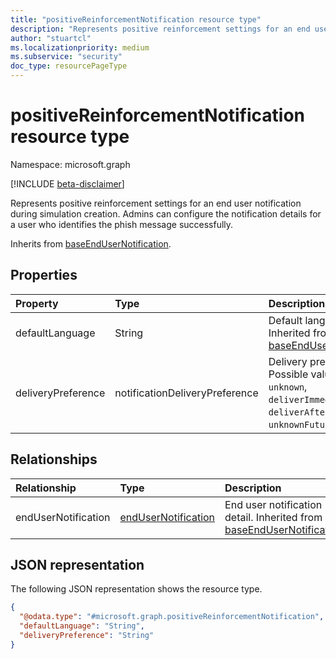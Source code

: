 ```yaml
---
title: "positiveReinforcementNotification resource type"
description: "Represents positive reinforcement settings for an end user notification during simulation creation."
author: "stuartcl"
ms.localizationpriority: medium
ms.subservice: "security"
doc_type: resourcePageType
---
```


# positiveReinforcementNotification resource type

Namespace: microsoft.graph

[!INCLUDE [beta-disclaimer](../../includes/beta-disclaimer.md)]

Represents positive reinforcement settings for an end user notification during simulation creation. Admins can configure the notification details for a user who identifies the phish message successfully.

Inherits from [baseEndUserNotification](../resources/baseendusernotification.md).

## Properties

|Property|Type|Description|
|:---|:---|:---|
|defaultLanguage|String|Default language. Inherited from [baseEndUserNotification](../resources/baseendusernotification.md).|
|deliveryPreference|notificationDeliveryPreference|Delivery preference. Possible values are: `unknown`, `deliverImmedietly`, `deliverAfterCampaignEnd`, `unknownFutureValue`.|

## Relationships

|Relationship|Type|Description|
|:---|:---|:---|
|endUserNotification|[endUserNotification](../resources/endusernotification.md)|End user notification detail. Inherited from [baseEndUserNotification](../resources/baseendusernotification.md).|

## JSON representation

The following JSON representation shows the resource type.
<!-- {
  "blockType": "resource",
  "@odata.type": "microsoft.graph.positiveReinforcementNotification"
}
-->
``` json
{
  "@odata.type": "#microsoft.graph.positiveReinforcementNotification",
  "defaultLanguage": "String",
  "deliveryPreference": "String"
}
```
